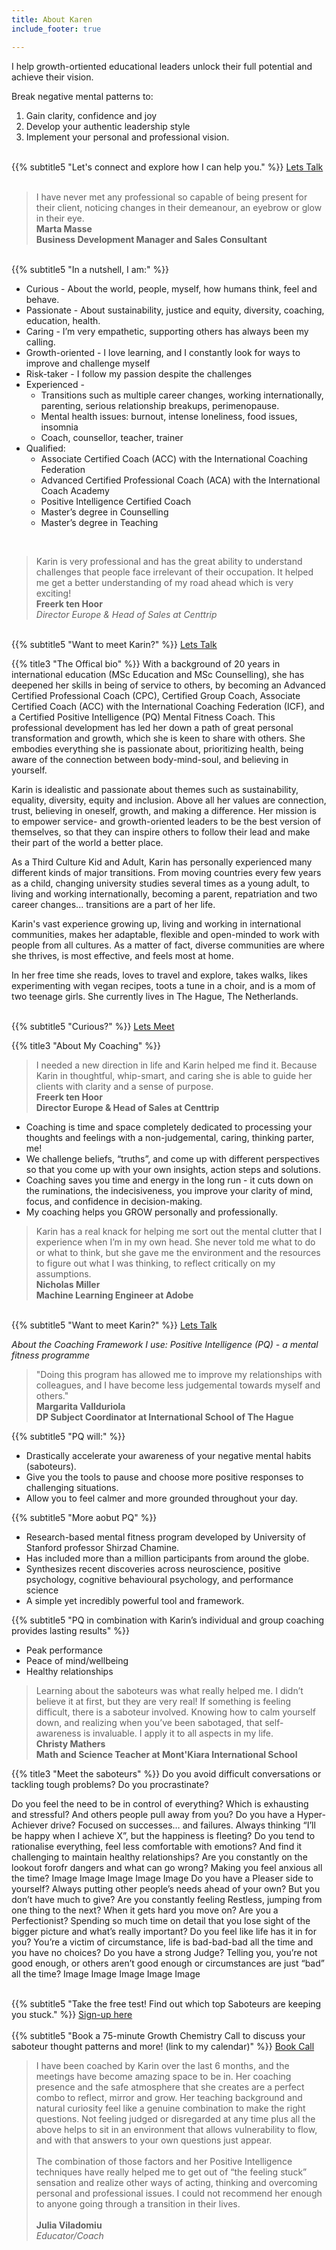 ```yaml
---
title: About Karen
include_footer: true

---
```

I help growth-ortiented educational leaders unlock their full potential and achieve their vision.

Break negative mental patterns to:

1. Gain clarity, confidence and joy
2. Develop your authentic leadership style
3. Implement your personal and professional vision.

<br>
{{% subtitle5 "Let's connect and explore how I can help you." %}}
<a class="button cta rounded primary-btn raised" href="{{ $buttonLink }}">Lets Talk</a>
<br>
<br>

> I have never met any professional so capable of being present for their client, noticing changes in their demeanour, an eyebrow or glow in their eye.
> <br>
> **Marta Masse**
> <br>
> **Business Development Manager and Sales Consultant**

<br>
{{% subtitle5 "In a nutshell, I am:" %}}

* Curious - About the world, people, myself, how humans think, feel and behave.
* Passionate - About sustainability, justice and equity, diversity, coaching, education, health.
* Caring - I’m very empathetic, supporting others has always been my calling.
* Growth-oriented - I love learning, and I constantly look for ways to improve and challenge myself
* Risk-taker - I follow my passion despite the challenges
* Experienced -
  * Transitions such as multiple career changes, working internationally, parenting, serious relationship breakups, perimenopause.
  * Mental health issues: burnout, intense loneliness, food issues, insomnia
  * Coach, counsellor, teacher, trainer
* Qualified:
  * Associate Certified Coach (ACC) with the International Coaching Federation
  * Advanced Certified Professional Coach (ACA) with the International Coach Academy
  * Positive Intelligence Certified Coach
  * Master’s degree in Counselling
  * Master’s degree in Teaching

<br>

> Karin is very professional and has the great ability to understand challenges that people face irrelevant of their occupation. It helped me get a better understanding of my road ahead which is very exciting!
> <br>
> **Freerk ten Hoor**
> <br>
> _Director Europe & Head of Sales at Centtrip_

<br>
{{% subtitle5 "Want to meet Karin?" %}}
<a class="button cta rounded primary-btn raised" href="{{ $buttonLink }}">Lets Talk</a>
<br>

{{% title3 "The Offical bio" %}}
With a background of 20 years in international education (MSc Education and MSc Counselling), she has deepened her skills in being of service to others, by becoming an Advanced Certified Professional Coach (CPC), Certified Group Coach, Associate Certified Coach (ACC) with the International Coaching Federation (ICF), and a Certified Positive Intelligence (PQ) Mental Fitness Coach. This professional development has led her down a path of great personal transformation and growth, which she is keen to share with others. She embodies everything she is passionate about, prioritizing health, being aware of the connection between body-mind-soul, and believing in yourself.

Karin is idealistic and passionate about themes such as sustainability, equality, diversity, equity and inclusion. Above all her values are connection, trust, believing in oneself, growth, and making a difference. Her mission is to empower service- and growth-oriented leaders to be the best version of themselves, so that they can inspire others to follow their lead and make their part of the world a better place.

As a Third Culture Kid and Adult, Karin has personally experienced many different kinds of major transitions. From moving countries every few years as a child, changing university studies several times as a young adult, to living and working internationally, becoming a parent, repatriation and two career changes... transitions are a part of her life.

Karin's vast experience growing up, living and working in international communities, makes her adaptable, flexible and open-minded to work with people from all cultures. As a matter of fact, diverse communities are where she thrives, is most effective, and feels most at home.

In her free time she reads, loves to travel and explore, takes walks, likes experimenting with vegan recipes, toots a tune in a choir, and is a mom of two teenage girls. She currently lives in The Hague, The Netherlands.

<br>
{{% subtitle5 "Curious?" %}}
<a class="button cta rounded primary-btn raised" href="{{ $buttonLink }}">Lets Meet</a>
<br>

{{% title3 "About My Coaching" %}}

> I needed a new direction in life and Karin helped me find it. Because Karin in thoughtful, whip-smart, and caring she is able to guide her clients with clarity and a sense of purpose.
> <br>
> **Freerk ten Hoor**
> <br>
> **Director Europe & Head of Sales at Centtrip**
> <br>

* Coaching is time and space completely dedicated to processing your thoughts and feelings with a non-judgemental, caring, thinking parter, me!
* We challenge beliefs, “truths”, and come up with different perspectives so that you come up with your own insights, action steps and solutions.
* Coaching saves you time and energy in the long run - it cuts down on the ruminations, the indecisiveness, you improve your clarity of mind, focus, and confidence in decision-making.
* My coaching helps you GROW personally and professionally.

> Karin has a real knack for helping me sort out the mental clutter that I experience when I’m in my own head. She never told me what to do or what to think, but she gave me the environment and the resources to figure out what I was thinking, to reflect critically on my assumptions.
> <br>
> **Nicholas Miller**
> <br>
> **Machine Learning Engineer at Adobe**
> <br>

<br>
{{% subtitle5 "Want to meet Karin?" %}}
<a class="button cta rounded primary-btn raised" href="{{ $buttonLink }}">Lets Talk</a>
<br>

_About the Coaching Framework I use: Positive Intelligence (PQ) - a mental fitness programme_

> "Doing this program has allowed me to improve my relationships with colleagues, and I have become less judgemental towards myself and others."
> <br>
> **Margarita Vallduriola**
> <br>
> **DP Subject Coordinator at International School of The Hague**
> <br>

{{% subtitle5 "PQ will:" %}}

* Drastically accelerate your awareness of your negative mental habits (saboteurs).
* Give you the tools to pause and choose more positive responses to challenging situations.
* Allow you to feel calmer and more grounded throughout your day.

{{% subtitle5 "More aobut PQ" %}}

* Research-based mental fitness program developed by University of Stanford professor Shirzad Chamine.
* Has included more than a million participants from around the globe.
* Synthesizes recent discoveries across neuroscience, positive psychology, cognitive behavioural psychology, and performance science
* A simple yet incredibly powerful tool and framework.

{{% subtitle5 "PQ in combination with Karin’s individual and group coaching provides lasting results" %}}

* Peak performance
* Peace of mind/wellbeing
* Healthy relationships

> Learning about the saboteurs was what really helped me. I didn’t believe it at first, but they are very real! If something is feeling difficult, there is a saboteur involved. Knowing how to calm yourself down, and realizing when you’ve been sabotaged, that self-awareness is invaluable. I apply it to all aspects in my life.
> <br>
> **Christy Mathers**
> <br>
> **Math and Science Teacher at Mont'Kiara International School**

{{% title3 "Meet the saboteurs" %}}
Do you avoid difficult conversations or tackling tough problems? Do you procrastinate?

Do you feel the need to be in control of everything? Which is exhausting and stressful? And others people pull away from you?
Do you have a Hyper-Achiever drive? Focused on successes… and failures. Always thinking “I’ll be happy when I achieve X”, but the happiness is fleeting?
Do you tend to rationalise everything, feel less comfortable with emotions? And find it challenging to maintain healthy relationships?
Are you constantly on the lookout forofr dangers and what can go wrong? Making you feel anxious all the time?
Image
Image
Image
Image
Image
Do you have a Pleaser side to yourself? Always putting other people’s needs ahead of your own? But you don’t have much to give?
Are you constantly feeling Restless, jumping from one thing to the next? When it gets hard you move on?
Are you a Perfectionist? Spending so much time on detail that you lose sight of the bigger picture and what’s really important?
Do you feel like life has it in for you? You’re a victim of circumstance, life is bad-bad-bad all the time and you have no choices?
Do you have a strong Judge? Telling you, you’re not good enough, or others aren’t good enough or circumstances are just “bad” all the time?
Image
Image
Image
Image
Image

<br>
{{% subtitle5 "Take the free test! Find out which top Saboteurs are keeping you stuck." %}}
<a class="button cta rounded primary-btn raised" href="{{ $buttonLink }}">Sign-up here</a>
<br>

<br>
{{% subtitle5 "Book a 75-minute Growth Chemistry Call to discuss your saboteur thought patterns and more! (link to my calendar)" %}}
<a class="button cta rounded primary-btn raised" href="{{ $buttonLink }}">Book Call</a>
<br>

> I have been coached by Karin over the last 6 months, and the meetings have become amazing space to be in. Her coaching presence and the safe atmosphere that she creates are a perfect combo to reflect, mirror and grow. Her teaching background and natural curiosity feel like a genuine combination to make the right questions.
> Not feeling judged or disregarded at any time plus all the above helps to sit in an environment that allows vulnerability to flow, and with that answers to your own questions just appear. <br><br>
> The combination of those factors and her Positive Intelligence techniques have really helped me to get out of “the feeling stuck” sensation and realize other ways of acting, thinking and overcoming personal and professional issues. I could not recommend her enough to anyone going through a transition in their lives.
> <br><br>
> **Julia Viladomiu**
> <br>
> _Educator/Coach_